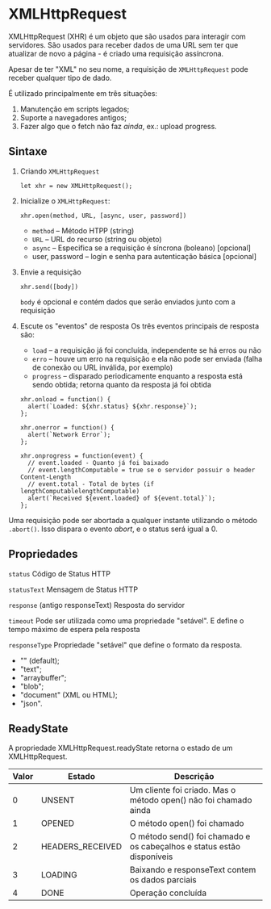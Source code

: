 # XMLHttpRequest

XMLHttpRequest (XHR) é um objeto que são usados para interagir com servidores. São usados para receber dados de uma URL sem ter que atualizar de novo a página - é criado uma requisição assíncrona.

Apesar de ter "XML" no seu nome, a requisição de `XMLHttpRequest` pode receber qualquer tipo de dado. 

É utilizado principalmente em três situações:

1. Manutenção em scripts legados;
2. Suporte a navegadores antigos;
3. Fazer algo que o fetch não faz _ainda_, ex.: upload progress.

## Sintaxe

1. Criando `XMLHttpRequest`
    ```
    let xhr = new XMLHttpRequest();
    ```

2. Inicialize o `XMLHttpRequest`:
    ```
    xhr.open(method, URL, [async, user, password])
    ```

    * `method` – Método HTPP (string)
    * `URL` – URL do recurso (string ou objeto)
    * `async` – Especifica se a requisição é síncrona (boleano) [opcional]
    * user, password – login e senha para autenticação básica [opcional]

3. Envie a requisição
    ```
    xhr.send([body])
    ```

    `body` é opcional e contém dados que serão enviados junto com a requisição
    
4. Escute os "eventos" de resposta
    Os três eventos principais de resposta são:
    * `load` – a requisição já foi concluída, independente se há erros ou não
    * `erro` – houve um erro na requisição e ela não pode ser enviada (falha de conexão ou URL inválida, por exemplo)
    * `progress` – disparado periodicamente enquanto a resposta está sendo obtida; retorna quanto da resposta já foi obtida
    
    ```
    xhr.onload = function() {
      alert(`Loaded: ${xhr.status} ${xhr.response}`);
    };
    
    xhr.onerror = function() { 
      alert(`Network Error`);
    };
    
    xhr.onprogress = function(event) {
      // event.loaded - Quanto já foi baixado
      // event.lengthComputable = true se o servidor possuir o header Content-Length
      // event.total - Total de bytes (if lengthComputablelengthComputable)
      alert(`Received ${event.loaded} of ${event.total}`);
    };
    ```
    
Uma requisição pode ser abortada a qualquer instante utilizando o método `.abort()`. Isso dispara o evento _abort_, e o status será igual a 0.

## Propriedades
`status`
Código de Status HTTP

`statusText`
Mensagem de Status HTTP

`response` (antigo responseText)
Resposta do servidor

`timeout`
Pode ser utilizada como uma propriedade "setável". E define o tempo máximo de espera pela resposta

`responseType`
Propriedade "setável" que define o formato da resposta.
* "" (default);
* "text";
* "arraybuffer";
* "blob";
* "document" (XML ou HTML);
* "json".

## ReadyState

A propriedade XMLHttpRequest.readyState retorna o estado de um XMLHttpRequest.

| Valor | Estado | Descrição |
| ----- | ------ | --------- |
| 0 | UNSENT | Um cliente foi criado. Mas o método open() não foi chamado ainda |
| 1 | OPENED | O método open() foi chamado |
| 2 | HEADERS_RECEIVED | O método send() foi chamado e os cabeçalhos e status estão disponíveis |
| 3 | LOADING | Baixando e responseText contem os dados parciais |
| 4 | DONE | Operação concluída |
